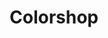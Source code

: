 ---
title: "Colorshop"
url: /ciudad-autonoma-de-buenos-aires/colorshop-avenida-francisco-beiro/
shop: Farben
---